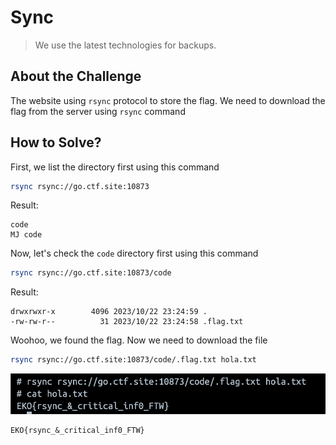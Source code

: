 # Sync
> We use the latest technologies for backups.

## About the Challenge
The website using `rsync` protocol to store the flag. We need to download the flag from the server using `rsync` command

## How to Solve?
First, we list the directory first using this command

```bash
rsync rsync://go.ctf.site:10873
```

Result:
```
code
MJ code
```

Now, let's check the `code` directory first using this command

```bash
rsync rsync://go.ctf.site:10873/code
```

Result:
```
drwxrwxr-x        4096 2023/10/22 23:24:59 .
-rw-rw-r--          31 2023/10/22 23:24:58 .flag.txt
```

Woohoo, we found the flag. Now we need to download the file

```bash
rsync rsync://go.ctf.site:10873/code/.flag.txt hola.txt
```

![flag](images/flag.png)

```
EKO{rsync_&_critical_inf0_FTW}
```